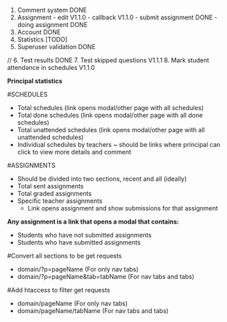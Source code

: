 1. Comment system                               DONE
2. Assignment       - edit                      V1.1.0
                    - callback                  V1.1.0
                    - submit assignment         DONE
                    - doing assignment          DONE
3. Account                                      DONE
4. Statistics                                   [TODO]
5. Superuser validation                         DONE

//
6. Test results                                 DONE
7. Test skipped questions                       V1.1.1
8. Mark student attendance in schedules V1.1.0

**Principal statistics**

#SCHEDULES
- Total schedules (link opens modal/other page with all schedules)
- Total done schedules (link opens modal/other page with all done schedules)
- Total unattended schedules (link opens modal/other page with all unattended schedules)
- Individual schedules by teachers ~ should be links where principal can click to view more details and comment


#ASSIGNMENTS
- Should be divided into two sections, recent and all (ideally)
- Total sent assignments
- Total graded assignments
- Specific teacher assignments
	- Link opens assignment and show submissions for that assignment

**Any assignment is a link that opens a modal that contains:**
- Students who have not submitted assignments
- Students who have submitted assignments

#Convert all sections to be get requests
- domain/?p=pageName (For only nav tabs)
- domain/?p=pageName&tab=tabName (For nav tabs and tabs)

#Add htaccess to filter get requests
- domain/pageName (For only nav tabs)
- domain/pageName/tabName (For nav tabs and tabs)